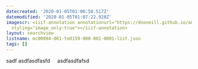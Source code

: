 ```yaml
---
datecreated: '2020-01-05T01:06:58.517Z'
datemodified: '2020-01-05T01:07:22.928Z'
imagescr: <iiif-annotation annotationurl="https://dnoneill.github.io/annotate/annotations/ac595d3e-2f57-11ea-9e42-b65976aa62f1.json"
  styling="image_only:true"></iiif-annotation>
layout: searchview
listname: mc00084-001-te0159-000-001-0001-list.json
tags: []
---
```

sadf
asdfasdfasfd
 
 
asdfasdfafsd